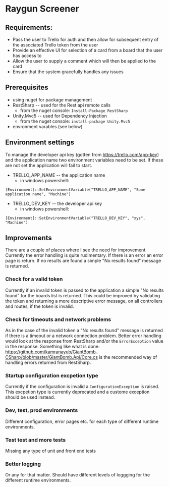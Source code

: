 # Raygun Screener

## Requirements:
* Pass the user to Trello for auth and then allow for subsequent entry of the associated Trello token from the user
* Provide an effective UI for selection of a card from a board that the user has access to
* Allow the user to supply a comment which will then be applied to the card
* Ensure that the system gracefully handles any issues

## Prerequisites
* using nuget for package management
* RestSharp -- used for the Rest api remote calls
  * from the nuget console: `Install-Package RestSharp`
* Unity.Mvc5 -- used for Dependency Injection
  * from the nuget console: `install-package Unity.Mvc5`
* envronment varables (see below)

## Environment settings
To manage the developer api key (gotten from https://trello.com/app-key) and the application name two environment variables need to be set.  If these are not set the application will fail to start.
* TRELLO_APP_NAME -- the application name
  * in windows powershell: 
 
```[Environment]::SetEnvironmentVariable("TRELLO_APP_NAME", "Some application name", "Machine")```
* TRELLO_DEV_KEY -- the developer api key
  * in windows powershell: 
  
```[Environment]::SetEnvironmentVariable("TRELLO_DEV_KEY", "xyz", "Machine")```

## Improvements
There are a couple of places where I see the need for improvement.  Currently the error handling is quite rudimentary.  If there is an error an error page is return.  If no results are found a simple "No results found" message is returned.  

### Check for a valid token
Currently if an invalid token is passed to the application a simple "No results found" for the boards list is returned.  This could be improved by validating the token and returning a more descriptive error message, on all controllers and routes, if the token is invalid.

### Check for timeouts and network problems
As in the case of the invalid token a "No results found" message is returned if there is a timeout or a network connection problem.  Better error handling would look at the response from RestSharp and/or the `ErrorException` value in the response.  Something like what is done: https://github.com/kamranayub/GiantBomb-CSharp/blob/master/GiantBomb.Api/Core.cs is the recommended way of handling errors returned from RestSharp.

### Startup configuration excpetion type
Currently if the configuration is invalid a `ConfigurationException` is raised.  This excpetion type is currently deprecated and a custome exception should be used instead.

### Dev, test, prod environments
Different configuration, error pages etc. for each type of different runtime environments.

### Test test and more tests
Missing any type of unit and front end tests

### Better logging
Or any for that matter.  Should have different levels of loggging for the different runtime environments.
